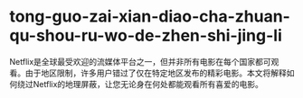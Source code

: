 # tong-guo-zai-xian-diao-cha-zhuan-qu-shou-ru-wo-de-zhen-shi-jing-li
Netflix是全球最受欢迎的流媒体平台之一，但并非所有电影在每个国家都可观看。由于地区限制，许多用户错过了仅在特定地区发布的精彩电影。本文将解释如何绕过Netflix的地理屏蔽，让您无论身在何处都能观看所有喜爱的电影。
